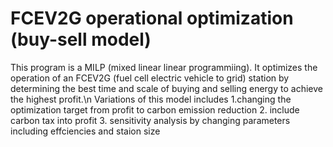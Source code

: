 # FCEV2G operational optimization (buy-sell model)
This program is a MILP (mixed linear linear programmiing). It optimizes the operation of an FCEV2G (fuel cell electric vehicle to grid) station by determining the best time and scale of buying and selling energy to achieve the highest profit.\n
Variations of this model includes 
1.changing the optimization target from profit to carbon emission reduction 
2. include carbon tax into profit
3. sensitivity analysis by changing parameters including effciencies and staion size
